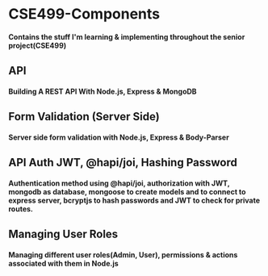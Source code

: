 # CSE499-Components

#### Contains the stuff I'm learning & implementing throughout the senior project(CSE499)

## API
#### Building A REST API With Node.js, Express & MongoDB

## Form Validation (Server Side)
#### Server side form validation with Node.js, Express & Body-Parser

## API Auth JWT, @hapi/joi, Hashing Password
#### Authentication method using @hapi/joi, authorization with JWT, mongodb as database, mongoose to create models and to connect to express server, bcryptjs to hash passwords and JWT to check for private routes.

## Managing User Roles
#### Managing different user roles(Admin, User), permissions & actions associated with them in Node.js
